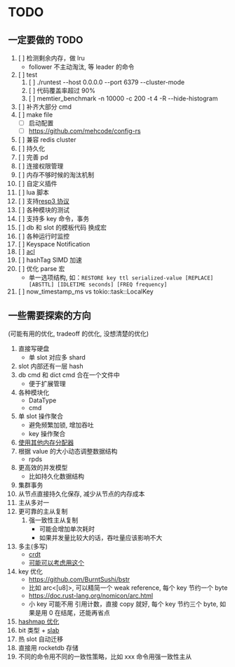 # TODO

## 一定要做的 TODO

1. [ ] 检测剩余内存，做 lru
   - follower 不主动淘汰, 等 leader 的命令
1. [ ] test
   1. [ ] ./runtest --host 0.0.0.0 --port 6379 --cluster-mode
   1. [ ] 代码覆盖率超过 90%
   1. [ ] memtier_benchmark -n 10000 -c 200 -t 4 -R --hide-histogram
1. [ ] 补齐大部分 cmd
1. [ ] make file
   - [ ] 启动配置
   - [ ] <https://github.com/mehcode/config-rs>
1. [ ] 兼容 redis cluster
1. [ ] 持久化
1. [ ] 完善 pd
1. [ ] 连接权限管理
1. [ ] 内存不够时候的淘汰机制
1. [ ] 自定义插件
1. [ ] lua 脚本
1. [ ] 支持[resp3 协议](https://www.zeekling.cn/articles/2021/01/10/1610263628832.html)
1. [ ] 各种模块的测试
1. [ ] 支持多 key 命令，事务
1. [ ] db 和 slot 的模板代码 换成宏
1. [ ] 各种运行时监控
1. [ ] Keyspace Notification
1. [ ] [acl](https://redis.io/topics/acl)
1. [ ] hashTag SIMD 加速
1. [ ] 优化 parse 宏
   - 单一选项结构, 如：`RESTORE key ttl serialized-value [REPLACE] [ABSTTL] [IDLETIME seconds] [FREQ frequency]`
1. [ ] now_timestamp_ms vs tokio::task::LocalKey

## 一些需要探索的方向

(可能有用的优化, tradeoff 的优化, 没想清楚的优化)

1. 直接写硬盘
   - 单 slot 对应多 shard
1. slot 内部还有一层 hash
1. db cmd 和 dict cmd 合在一个文件中
   - 便于扩展管理
1. 各种模块化
   - DataType
   - cmd
1. 单 slot 操作聚合
   - 避免频繁加锁, 增加吞吐
   - key 操作聚合
1. [使用其他内存分配器](https://poly000.github.io/perf-book-zh/heap-allocations_zh.html#%E4%BD%BF%E7%94%A8%E5%85%B6%E4%BB%96%E5%88%86%E9%85%8D%E5%99%A8)
1. 根据 value 的大小动态调整数据结构
   - rpds
1. 更高效的并发模型
   - 比如持久化数据结构
1. 集群事务
1. 从节点直接持久化保存, 减少从节点的内存成本
1. 主从多对一
1. 更可靠的主从复制
   1. 强一致性主从复制
      - 可能会增加单次耗时
      - 如果并发量比较大的话，吞吐量应该影响不大
1. 多主(多写)
   - [crdt](https://josephg.com/blog/crdts-go-brrr/)
   - [可能可以考虑用这个](https://github.com/josephg/diamond-types)
1. key 优化
   - <https://github.com/BurntSushi/bstr>
   - 比如 arc<[u8]>, 可以精简一个 weak reference, 每个 key 节约一个 byte
   - <https://doc.rust-lang.org/nomicon/arc.html>
   - 小 key 可能不用 引用计数，直接 copy 就好, 每个 key 节约三个 byte, 如果是用 0 在结尾，还能再省点
1. [hashmap 优化](https://youtu.be/ncHmEUmJZf4?t=2861)
1. bit 类型 + [slab](https://docs.rs/slab/)
1. 热 slot 自动迁移
1. 直接用 rocketdb 存储
1. 不同的命令用不同的一致性策略，比如 xxx 命令用强一致性主从
